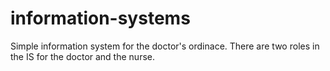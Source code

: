 # information-systems

Simple information system for the doctor's ordinace.
There are two roles in the IS for the doctor and the nurse.
